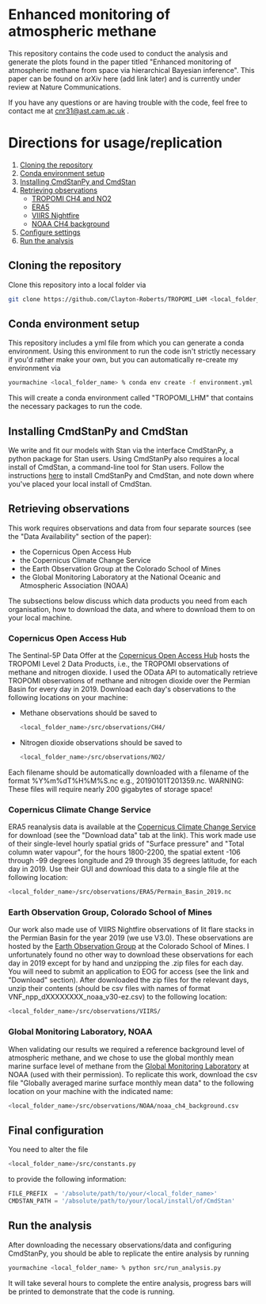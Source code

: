 # Enhanced monitoring of atmospheric methane
 
This repository contains the code used to conduct the analysis and generate the plots found in the paper titled "Enhanced monitoring of atmospheric methane from space via hierarchical Bayesian inference". This paper can be found on arXiv here (add link later) and is currently under review at Nature Communications. 

If you have any questions or are having trouble with the code, feel free to contact me at cnr31@ast.cam.ac.uk . 

# Directions for usage/replication
1. [Cloning the repository](#cloning_the_repository)
2. [Conda environment setup](#conda_environment_setup)
3. [Installing CmdStanPy and CmdStan](#cmdstanpy_install)
4. [Retrieving observations](#retrieving_observations)
    * [TROPOMI CH4 and NO2](#tropomi)
    * [ERA5](#era5)
    * [VIIRS Nightfire](#viirs)
    * [NOAA CH4 background](#noaa)
5. [Configure settings](#config)
6. [Run the analysis](#script)

## Cloning the repository <a name="cloning_the_repository"></a>

Clone this repository into a local folder via

```bash
git clone https://github.com/Clayton-Roberts/TROPOMI_LHM <local_folder_name>
```

## Conda environment setup <a name="conda_environment_setup"></a>
This repository includes a yml file from which you can generate a conda environment. Using this environment to run the code isn't strictly necessary if you'd rather make your own, but you can automatically re-create my environment via 

```bash
yourmachine <local_folder_name> % conda env create -f environment.yml
```

This will create a conda environment called "TROPOMI_LHM" that contains the necessary packages to run the code. 

## Installing CmdStanPy and CmdStan <a name="cmdstanpy_install"></a>

We write and fit our models with Stan via the interface CmdStanPy, a python package for Stan users. Using CmdStanPy also requires a local install of CmdStan, a command-line tool for Stan users. Follow the instructions [here](https://cmdstanpy.readthedocs.io/en/stable-0.9.65/getting_started.html) to install CmdStanPy and CmdStan, and note down where you've placed your local install of CmdStan. 

## Retrieving observations <a name="retrieving_observations"></a>

This work requires observations and data from four separate sources (see the "Data Availability" section of the paper):
* the Copernicus Open Access Hub
* the Copernicus Climate Change Service
* the Earth Observation Group at the Colorado School of Mines
* the Global Monitoring Laboratory at the National Oceanic and Atmospheric Association (NOAA)

The subsections below discuss which data products you need from each organisation, how to download the data, and where to download them to on your local machine.

### Copernicus Open Access Hub <a name="tropomi"></a>
The Sentinal-5P Data Offer at the [Copernicus Open Access Hub](https://scihub.copernicus.eu/userguide/WebHome) hosts the TROPOMI Level 2 Data Products, i.e., the TROPOMI observations of methane and nitrogen dioxide. I used the OData API to automatically retrieve TROPOMI observations of methane and nitrogen dioxide over the Permian Basin for every day in 2019. Download each day's observations to the following locations on your machine: 

* Methane observations should be saved to 
  ```bash 
  <local_folder_name>/src/observations/CH4/
  ```
* Nitrogen dioxide observations should be saved to
  ```bash
  <local_folder_name>/src/observations/NO2/
  ```
  
Each filename should be automatically downloaded with a filename of the format %Y%m%dT%H%M%S.nc e.g., 20190101T201359.nc. WARNING: These files will require nearly 200 gigabytes of storage space!

### Copernicus Climate Change Service <a name="era5"></a>
ERA5 reanalysis data is available at the [Copernicus Climate Change Service](https://cds.climate.copernicus.eu/cdsapp#!/dataset/reanalysis-era5-single-levels?tab=overview) for download (see the "Download data" tab at the link). This work made use of their single-level hourly spatial grids of "Surface pressure" and "Total column water vapour", for the hours 1800-2200, the spatial extent -106 through -99 degrees longitude and 29 through 35 degrees latitude, for each day in 2019. Use their GUI and download this data to a single file at the following location: 

```bash
<local_folder_name>/src/observations/ERA5/Permain_Basin_2019.nc
```

### Earth Observation Group, Colorado School of Mines <a name="viirs"></a>
Our work also made use of VIIRS Nightfire observations of lit flare stacks in the Permian Basin for the year 2019 (we use V3.0). These observations are hosted by the [Earth Observation Group](https://eogdata.mines.edu/products/vnf/) at the Colorado School of Mines. I unfortunately found no other way to download these observations for each day in 2019 except for by hand and unzipping the .zip files for each day. You will need to submit an application to EOG for access (see the link and "Download" section). After downloaded the zip files for the relevant days, unzip their contents (should be csv files with names of format VNF_npp_dXXXXXXXX_noaa_v30-ez.csv) to the following location: 

```bash
<local_folder_name>/src/observations/VIIRS/
```

### Global Monitoring Laboratory, NOAA <a name="noaa"></a>
When validating our results we required a reference background level of atmospheric methane, and we chose to use the global monthly mean marine surface level of methane from the [Global Monitoring Laboratory](https://gml.noaa.gov/ccgg/trends_ch4/) at NOAA (used with their permission). To replicate this work, download the csv file "Globally averaged marine surface monthly mean data" to the following location on your machine with the indicated name: 

```bash
<local_folder_name>/src/observations/NOAA/noaa_ch4_background.csv
```

## Final configuration <a name="config"></a>
You need to alter the file 

```bash
<local_folder_name>/src/constants.py
```
to provide the following information:

```python
FILE_PREFIX  = '/absolute/path/to/your/<local_folder_name>'
CMDSTAN_PATH = '/absolute/path/to/your/local/install/of/CmdStan'
```

## Run the analysis <a name="script"></a>
After downloading the necessary observations/data and configuring CmdStanPy, you should be able to replicate the entire analysis by running 

```bash
yourmachine <local_folder_name> % python src/run_analysis.py
```

It will take several hours to complete the entire analysis, progress bars will be printed to demonstrate that the code is running. 



